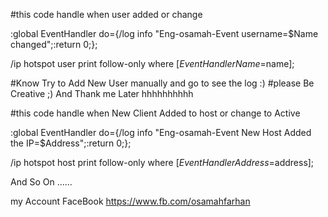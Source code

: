 #this code handle when user added or change

:global EventHandler do={/log info "Eng-osamah-Event username=$Name changed";:return 0;};

/ip hotspot user print follow-only where [$EventHandler Name=$name];

#Know Try to Add New User manually and go to see the log :)
#please Be Creative ;) And Thank me Later hhhhhhhhhh


#this code handle when New Client Added to host or change to Active

:global EventHandler do={/log info "Eng-osamah-Event New Host Added the IP=$Address";:return 0;};

/ip hotspot host print follow-only where [$EventHandler Address=$address];

And So On ......

my Account FaceBook 
https://www.fb.com/osamahfarhan
